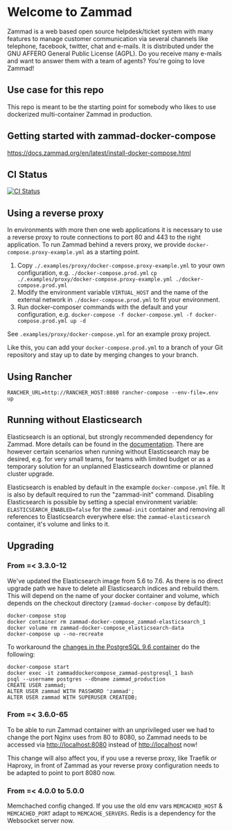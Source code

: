 # Welcome to Zammad

Zammad is a web based open source helpdesk/ticket system with many features
to manage customer communication via several channels like telephone, facebook,
twitter, chat and e-mails. It is distributed under the GNU AFFERO General Public
 License (AGPL). Do you receive many e-mails and want to answer them with a team of agents?
You're going to love Zammad!

## Use case for this repo

This repo is meant to be the starting point for somebody who likes to use dockerized multi-container Zammad in production.

## Getting started with zammad-docker-compose

<https://docs.zammad.org/en/latest/install-docker-compose.html>

## CI Status

[![CI Status](https://github.com/zammad/zammad-docker-compose/workflows/ci/badge.svg)](https://github.com/zammad/zammad-docker-compose/actions)

## Using a reverse proxy

In environments with more then one web applications it is necessary to use a reverse proxy to route connections to port 80 and 443 to the right application.
To run Zammad behind a revers proxy, we provide `docker-compose.proxy-example.yml` as a starting point.

1. Copy `./.examples/proxy/docker-compose.proxy-example.yml` to your own configuration, e.g. `./docker-compose.prod.yml`
    `cp ./.examples/proxy/docker-compose.proxy-example.yml ./docker-compose.prod.yml`
2. Modify the environment variable `VIRTUAL_HOST` and the name of the external network in `./docker-compose.prod.yml` to fit your environment.
3. Run docker-composer commands with the default and your configuration, e.g. `docker-compose -f docker-compose.yml -f docker-compose.prod.yml up -d`

See `.examples/proxy/docker-compose.yml` for an example proxy project.

Like this, you can add your `docker-compose.prod.yml` to a branch of your Git repository and stay up to date by merging changes to your branch.

## Using Rancher

```console
RANCHER_URL=http://RANCHER_HOST:8080 rancher-compose --env-file=.env up
```

## Running without Elasticsearch

Elasticsearch is an optional, but strongly recommended dependency for Zammad. More details can be found in the [documentation](https://docs.zammad.org/en/latest/prerequisites/software.html#elasticsearch-optional). There are however certain scenarios when running without Elasticsearch may be desired, e.g. for very small teams, for teams with limited budget or as a temporary solution for an unplanned Elasticsearch downtime or planned cluster upgrade.

Elasticsearch is enabled by default in the example `docker-compose.yml` file. It is also by default required to run the "zammad-init" command. Disabling Elasticsearch is possible by setting a special environment variable: `ELASTICSEARCH_ENABLED=false` for the `zammad-init` container and removing all references to Elasticsearch everywhere else: the `zammad-elasticsearch` container, it's volume and links to it.

## Upgrading

### From =< 3.3.0-12

We've updated the Elasticsearch image from 5.6 to 7.6.
As there is no direct upgrade path we have to delete all Elasticsearch indices and rebuild them.
This will depend on the name of your docker container and volume, which depends on the checkout directory (`zammad-docker-compose` by default):

```console
docker-compose stop
docker container rm zammad-docker-compose_zammad-elasticsearch_1
docker volume rm zammad-docker-compose_elasticsearch-data
docker-compose up --no-recreate
```

To workaround the [changes in the PostgreSQL 9.6 container](https://github.com/docker-library/postgres/commit/f1bc8782e7e57cc403d0b32c0e24599535859f76) do the following:

```console
docker-compose start
docker exec -it zammaddockercompose_zammad-postgresql_1 bash
psql --username postgres --dbname zammad_production
CREATE USER zammad;
ALTER USER zammad WITH PASSWORD 'zammad';
ALTER USER zammad WITH SUPERUSER CREATEDB;
```

### From =< 3.6.0-65

To be able to run Zammad container with an unprivileged user we had to change the port Nginx uses from 80 to 8080, so Zammad needs to be accessed via <http://localhost:8080> instead of <http://localhost> now!

This change will also affect you, if you use a reverse proxy, like Traefik or Haproxy, in front of Zammad as your reverse proxy configuration needs to be adapted to point to port 8080 now.

### From =< 4.0.0 to 5.0.0

Memchached config changed. If you use the old env vars `MEMCACHED_HOST` & `MEMCACHED_PORT` adapt to `MEMCACHE_SERVERS`.
Redis is a dependency for the Websocket server now.
